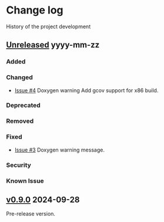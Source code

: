 # Change log
History of the project development

## [Unreleased] yyyy-mm-zz
### Added
### Changed
- [Issue #4](https://github.com/suikan4github/rpp_driver/issues/4) Doxygen warning  Add gcov support for x86 build. 
### Deprecated
### Removed
### Fixed
- [Issue #3](https://github.com/suikan4github/rpp_driver/issues/3) Doxygen warning message. 
### Security
### Known Issue

## [v0.9.0] 2024-09-28
Pre-release version. 

[Unreleased]: https://github.com/suikan4github/rpp_driver/compare/v0.9.0...develop
[v0.9.0]: https://github.com/suikan4github/rpp_driver/compare/v0.0.0...v0.9.0
